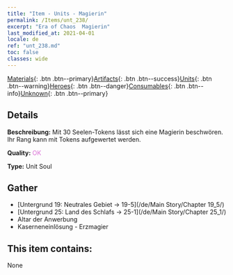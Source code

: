 ```yaml
---
title: "Item - Units - Magierin"
permalink: /Items/unt_238/
excerpt: "Era of Chaos  Magierin"
last_modified_at: 2021-04-01
locale: de
ref: "unt_238.md"
toc: false
classes: wide
---
```

 [Materials](/de/Items/){: .btn .btn--primary}[Artifacts](/de/Items/Artifacts/){: .btn .btn--success}[Units](/de/Items/Units/){: .btn .btn--warning}[Heroes](/de/Items/Heroes/){: .btn .btn--danger}[Consumables](/de/Items/Consumables/){: .btn .btn--info}[Unknown](/de/Items/Unknown/){: .btn .btn--primary}

## Details
 **Beschreibung:** Mit 30 Seelen-Tokens lässt sich eine Magierin beschwören. Ihr Rang kann mit Tokens aufgewertet werden.

 **Quality:** <span style="color: #DA70D6">OK</span>

 **Type:** Unit Soul

## Gather

*    [Untergrund 19: Neutrales Gebiet -> 19-5](/de/Main Story/Chapter 19_5/) 
*    [Untergrund 25: Land des Schlafs -> 25-1](/de/Main Story/Chapter 25_1/) 
*    Altar der Anwerbung 
*    Kaserneneinlösung - Erzmagier 

## This item contains:

  None

